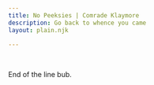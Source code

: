 ```yaml
---
title: No Peeksies | Comrade Klaymore
description: Go back to whence you came
layout: plain.njk

---
```

<br />

  <p>End of the line bub.</p>
  </body>
  
  <script src="redirect.js"></script>
  
</html>
